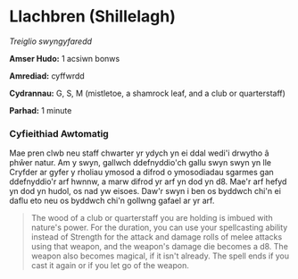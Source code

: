 # Llachbren (Shillelagh)

*Treiglio swyngyfaredd*

**Amser Hudo:** 1 acsiwn bonws

**Amrediad:** cyffwrdd

**Cydrannau:** G, S, M (mistletoe, a shamrock leaf, and a club or quarterstaff)

**Parhad:** 1 minute

### Cyfieithiad Awtomatig

Mae pren clwb neu staff chwarter yr ydych yn ei ddal wedi'i drwytho â phŵer natur. Am y swyn, gallwch ddefnyddio'ch gallu swyn swyn yn lle Cryfder ar gyfer y rholiau ymosod a difrod o ymosodiadau sgarmes gan ddefnyddio'r arf hwnnw, a marw difrod yr arf yn dod yn d8. Mae'r arf hefyd yn dod yn hudol, os nad yw eisoes. Daw'r swyn i ben os byddwch chi'n ei daflu eto neu os byddwch chi'n gollwng gafael ar yr arf.

>  The wood of a club or quarterstaff you are holding is imbued with nature's power. For the duration, you can use your spellcasting ability instead of Strength for the attack and damage rolls of melee attacks using that weapon, and the weapon's damage die becomes a d8. The weapon also becomes magical, if it isn't already. The spell ends if you cast it again or if you let go of the weapon.